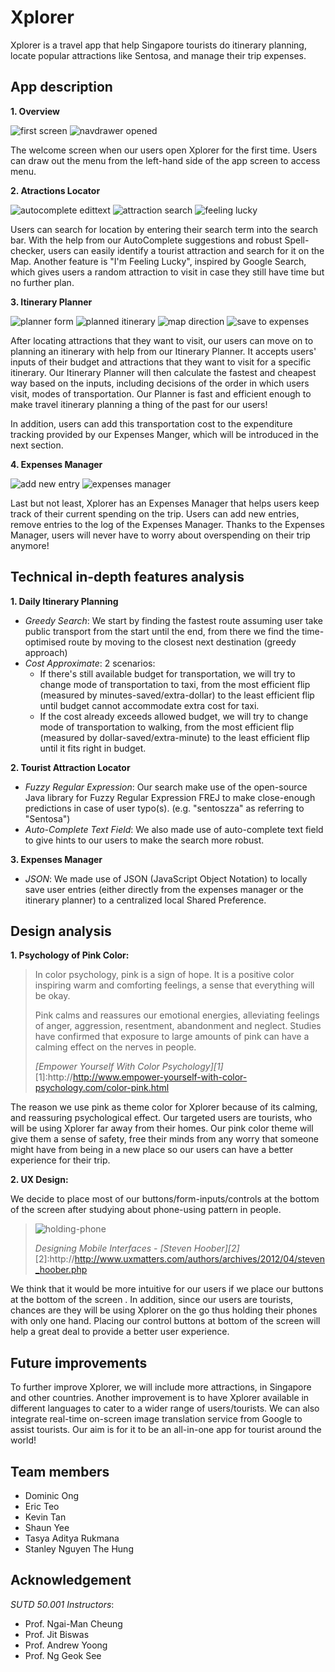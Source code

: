 # Xplorer

Xplorer is a travel app that help Singapore tourists do itinerary planning,
locate popular attractions like Sentosa, and manage their trip expenses.

## App description

**1. Overview**

![first screen](./docs/screenshots/overview_1.png)
![navdrawer opened](./docs/screenshots/overview_2.png)

The welcome screen when our users open Xplorer for the first time. Users can draw out the menu from the
left-hand side of the app screen to access menu.

**2. Atractions Locator**

![autocomplete edittext](./docs/screenshots/attraction_locator_1.png)
![attraction search](./docs/screenshots/attraction_locator_2.png)
![feeling lucky](./docs/screenshots/attraction_locator_3.png)

Users can search for location by entering their search term into the search bar. With the help from our AutoComplete
suggestions and robust Spell-checker, users can easily identify a tourist attraction and search for it on the Map. Another
feature is "I'm Feeling Lucky", inspired by Google Search, which gives users a random attraction to visit in case they still
have time but no further plan.

**3. Itinerary Planner**

![planner form](./docs/screenshots/itinerary_planner_1.png)
![planned itinerary](./docs/screenshots/itinerary_planner_2.png)
![map direction](./docs/screenshots/itinerary_planner_3.png)
![save to expenses](./docs/screenshots/itinerary_planner_4.png)

After locating attractions that they want to visit, our users can move on to planning an itinerary with help from our
Itinerary Planner. It accepts users' inputs of their budget and attractions that they want to visit for a specific itinerary.
Our Itinerary Planner will then calculate the fastest and cheapest way based on the inputs, including decisions of the order in which users
visit, modes of transportation. Our Planner is fast and efficient enough to make travel itinerary planning a thing of the past
for our users!

In addition, users can add this transportation cost to the expenditure tracking provided by our Expenses Manger, which
will be introduced in the next section.

**4. Expenses Manager**

![add new entry](./docs/screenshots/expenses_manager_1.png)
![expenses manager](./docs/screenshots/expenses_manager_2.png)

Last but not least, Xplorer has an Expenses Manager that helps users keep track of their
current spending on the trip. Users can add new entries, remove entries to the log of
the Expenses Manager. Thanks to the Expenses Manager, users will never have to worry
about overspending on their trip anymore!

## Technical in-depth features analysis

**1. Daily Itinerary Planning**
  - *Greedy Search*: We start by finding the fastest route assuming user take
  public transport from the start until the end, from there we find the time-optimised
  route by moving to the closest next destination (greedy approach)
  - *Cost Approximate*: 2 scenarios:
    - If there's still available budget for transportation, we will try to change mode of
    transportation to taxi, from the most efficient flip (measured by minutes-saved/extra-dollar)
    to the least efficient flip until budget cannot accommodate extra cost for taxi.
    - If the cost already exceeds allowed budget, we will try to change mode of
    transportation to walking, from the most efficient flip (measured by dollar-saved/extra-minute)
    to the least efficient flip until it fits right in budget.

**2. Tourist Attraction Locator**
  - *Fuzzy Regular Expression*: Our search make use of the open-source Java library
  for Fuzzy Regular Expression FREJ to make close-enough predictions in case of user typo(s).
  (e.g. "sentoszza" as referring to "Sentosa")
  - *Auto-Complete Text Field*: We also made use of auto-complete text field to give hints to
  our users to make the search more robust.

**3. Expenses Manager**
 - *JSON*: We made use of JSON (JavaScript Object Notation) to locally save user entries (either directly
 from the expenses manager or the itinerary planner) to a centralized local Shared Preference.

## Design analysis

**1. Psychology of Pink Color:**

>In color psychology, pink is a sign of hope. It is a positive color inspiring warm
>and comforting feelings, a sense that everything will be okay.
>
>Pink calms and reassures our emotional energies, alleviating feelings of anger,
>aggression, resentment, abandonment and neglect. Studies have confirmed that exposure
>to large amounts of pink can have a calming effect on the nerves in people.
>
>*[Empower Yourself With Color Psychology][1]*
[1]:http://http://www.empower-yourself-with-color-psychology.com/color-pink.html

The reason we use pink as theme color for Xplorer because of its calming, and reassuring
psychological effect. Our targeted users are tourists, who will be using Xplorer far away
from their homes. Our pink color theme will give them a sense of safety, free their minds
from any worry that someone might have from being in a new place so our users can have a
better experience for their trip.

**2. UX Design:**

We decide to place most of our buttons/form-inputs/controls at the bottom of the screen
after studying about phone-using pattern in people.

>![holding-phone](./docs/images/holding-phone.png)
>
>*Designing Mobile Interfaces - [Steven Hoober][2]*
[2]:http://http://www.uxmatters.com/authors/archives/2012/04/steven_hoober.php

We think that it would be more intuitive for our users if we place our buttons at the bottom
of the screen . In addition, since our users are tourists, chances are they will be using Xplorer
on the go thus holding their phones with only one hand. Placing our control buttons at bottom
of the screen will help a great deal to provide a better user experience.


## Future improvements

To further improve Xplorer, we will include more attractions, in Singapore and other countries. Another
improvement is to have Xplorer available in different languages to cater to a wider range of users/tourists.
We can also integrate real-time on-screen image translation service from Google to assist tourists. Our aim
is for it to be an all-in-one app for tourist around the world!

## Team members

- Dominic Ong
- Eric Teo
- Kevin Tan
- Shaun Yee
- Tasya Aditya Rukmana
- Stanley Nguyen The Hung

## Acknowledgement

*SUTD 50.001 Instructors*:
- Prof. Ngai-Man Cheung
- Prof. Jit Biswas
- Prof. Andrew Yoong
- Prof. Ng Geok See

